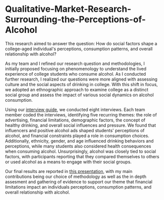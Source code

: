 # Qualitative-Market-Research-Surrounding-the-Perceptions-of-Alcohol
This research aimed to answer the question: How do social factors shape a college-aged individual's perceptions, consumption patterns, and overall relationship with alcohol?  

As my team and I refined our research question and methodologies, I initially proposed focusing on phenomenology to understand the lived experience of college students who consume alcohol. As I conducted further research, I realized our questions were more aligned with assessing culture and the social aspects of drinking in college. With this shift in focus, we adopted an ethnographic approach to examine college as a distinct social group and assess the impact of various social dynamics on alcohol consumption.  

Using our <a href="Interview Guide Alcohol Research.pdf"> interview guide</a>, we conducted eight interviews. Each team member coded the interviews, identifying five recurring themes: the role of advertising, financial limitations, demographic factors, the concept of healthy drinking, and overall social influences and pressure. We found that influencers and positive alcohol ads shaped students' perceptions of alcohol, and financial constraints played a role in consumption choices. Additionally, ethnicity, gender, and age influenced drinking behaviors and perceptions, while many students also considered health consequences when consuming alcohol. Unsurprisingly, alcohol was closely tied to social factors, with participants reporting that they compared themselves to others or used alcohol as a means to engage with their social groups.

Our final results are reported in <a href="Alcohol Research Findings.pdf"> this presentation</a>, with my main contributions being our choice of methodology as well as the in depth assesment and gathering of evidence to support our theme that financial limitations impact an individuals perceptions, consumption patterns, and overall relationship with alcohol. 
